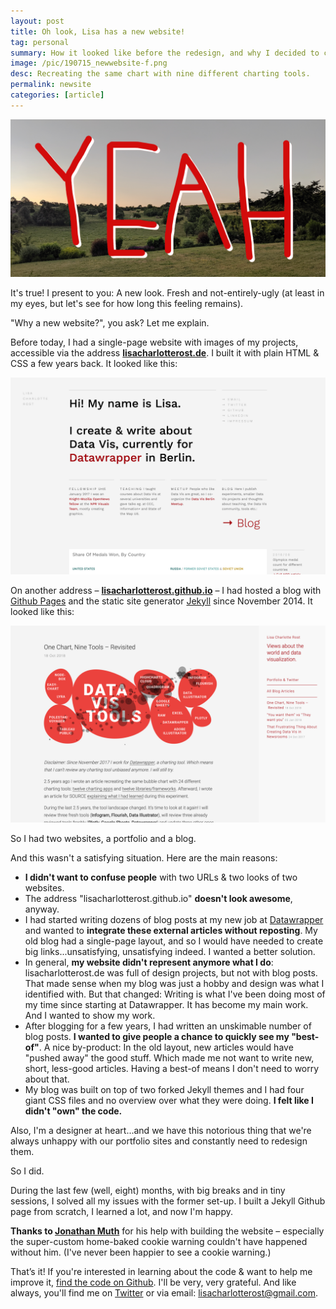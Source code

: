 ```yaml
---
layout: post
title: Oh look, Lisa has a new website!
tag: personal
summary: How it looked like before the redesign, and why I decided to change it & built everything from scratch.
image: /pic/190715_newwebsite-f.png
desc: Recreating the same chart with nine different charting tools.
permalink: newsite
categories: [article]
---
```

![](/pic/190715_newwebsite-f.png)

It's true! I present to you: A new look. Fresh and not-entirely-ugly (at least in my eyes, but let's see for how long this feeling remains).

"Why a new website?", you ask? Let me explain.

Before today, I had a single-page website with images of my projects, accessible via the address [**lisacharlotterost.de**](http://lisacharlotterost.de/). I built it with plain HTML & CSS a few years back. It looked like this:

![](/pic/190715_oldwebsite.png)

On another address – [**lisacharlotterost.github.io**](https://lisacharlotterost.github.io/) – I had hosted a blog with [Github Pages](https://pages.github.com/) and the static site generator [Jekyll](https://jekyllrb.com/) since November 2014. It looked like this:

![](/pic/190715_oldblog.png)

So I had two websites, a portfolio and a blog.

And this wasn't a satisfying situation. Here are the main reasons:

- **I didn't want to confuse people** with two URLs & two looks of two websites.
- The address "lisacharlotterost.github.io" **doesn't look awesome**, anyway.
- I had started writing dozens of blog posts at my new job at [Datawrapper](https://www.datawrapper.de/) and wanted to **integrate these external articles without reposting**. My old blog had a single-page layout, and so I would have needed to create big links...unsatisfying, unsatisfying indeed. I wanted a better solution.
- In general, **my website didn't represent anymore what I do**: lisacharlotterost.de was full of design projects, but not with blog posts. That made sense when my blog was just a hobby and design was what I identified with. But that changed: Writing is what I've been doing most of my time since starting at Datawrapper. It has become my main work. And I wanted to show my work.
- After blogging for a few years, I had written an unskimable number of blog posts. **I wanted to give people a chance to quickly see my "best-of"**. A nice by-product: In the old layout, new articles would have "pushed away" the good stuff. Which made me not want to write new, short, less-good articles. Having a best-of means I don't need to worry about that.
- My blog was built on top of two forked Jekyll themes and I had four giant CSS files and no overview over what they were doing. **I felt like I didn't "own" the code.**

Also, I'm a designer at heart...and we have this notorious thing that we're always unhappy with our portfolio sites and constantly need to redesign them.

So I did.

During the last few (well, eight) months, with big breaks and in tiny sessions, I solved all my issues with the former set-up. I built a Jekyll Github page from scratch, I learned a lot, and now I'm happy.

**Thanks to [Jonathan Muth](https://twitter.com/jonathanmuth)** for his help with building the website – especially the super-custom home-baked cookie warning couldn't have happened without him. (I've never been happier to see a cookie warning.)

<!-- Well, maybe not entirely happy yet: When designing the website, my biggest problem was to find a readable text font for my articles, in the perfect size. But sometimes I opened the local version of my new blog and I thought "huh, that's SMALL, let me make that font bigger"...and then the next time I opened the website, it felt too giant and I set the font size down again. So let me ask you: **Do you think that the font on my blog is too small, too big, or perfectly sized at it is?** Let me know in this Twitter poll: -->


That’s it! If you're interested in learning about the code & want to help me improve it, [find the code on Github](https://github.com/lisacharlotterost/lisacharlotterost.github.io). I'll be very, very grateful. And like always, you'll find me on [Twitter](https://twitter.com/lisacrost) or via email: [lisacharlotterost@gmail.com](mailto:lisacharlotterost@gmail.com).
